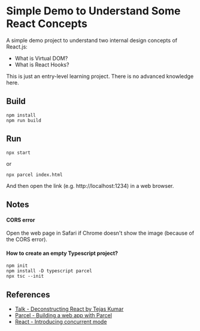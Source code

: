 # Simple Demo to Understand Some React Concepts
A simple demo project to understand two internal design concepts of React.js:
- What is Virtual DOM?
- What is React Hooks?

This is just an entry-level learning project. There is no advanced knowledge here.

## Build
```
npm install
npm run build
```

## Run
```
npx start
```

or

```
npx parcel index.html
```

And then open the link (e.g. http://localhost:1234) in a web browser.

## Notes
#### CORS error
Open the web page in Safari if Chrome doesn't show the image (because of the CORS error).

#### How to create an empty Typescript project?
```
npm init
npm install -D typescript parcel
npx tsc --init
```

## References
- [Talk - Deconstructing React by Tejas Kumar](https://www.youtube.com/watch?v=f2mMOiCSj5c&ab_channel=CodingTech)
- [Parcel - Building a web app with Parcel](https://parceljs.org/getting-started/webapp/)
- [React - Introducing concurrent mode](https://reactjs.org/docs/concurrent-mode-intro.html)
